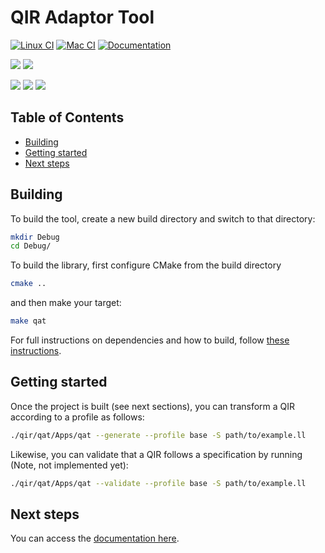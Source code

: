# QIR Adaptor Tool

[![Linux CI](https://github.com/qir-alliance/qat/actions/workflows/ci-linux-on-main-pr.yml/badge.svg?branch=main)](https://github.com/qir-alliance/qat/actions/workflows/ci-linux-on-main-pr.yml)
[![Mac CI](https://github.com/qir-alliance/qat/actions/workflows/ci-mac-on-main-pr.yml/badge.svg?branch=main)](https://github.com/qir-alliance/qat/actions/workflows/ci-mac-on-main-pr.yml)
[![Documentation](https://github.com/qir-alliance/qat/actions/workflows/cd-docs.yml/badge.svg?branch=main)](https://qir-alliance.github.io/qat/)

[![](https://badgen.net/github/license/qir-alliance/qat)](https://opensource.org/licenses/MIT)
[![](https://badgen.net/github/release/qir-alliance/qat)](https://github.com/qir-alliance/qat/releases/tag/v0.0.2)

[![](https://img.shields.io/github/contributors/qir-alliance/qat.svg)](https://github.com/qir-alliance/qat/graphs/contributors)
[![](https://img.shields.io/github/issues-pr/qir-alliance/qat.svg)](https://github.com/qir-alliance/qat/pulls)
[![](https://img.shields.io/github/issues-pr-closed/qir-alliance/qat.svg)](https://github.com/qir-alliance/qat/pulls?q=is%3Apr+is%3Aclosed)

## Table of Contents

- [Building](#building)
- [Getting started](#getting-started)
- [Next steps](#next-steps)

## Building

To build the tool, create a new build directory and switch to that directory:

```sh
mkdir Debug
cd Debug/
```

To build the library, first configure CMake from the build directory

```sh
cmake ..
```

and then make your target:

```sh
make qat
```

For full instructions on dependencies and how to build, follow [these instructions](./docs/src/UserGuide/BuildingLibrary.md).

## Getting started

Once the project is built (see next sections), you can transform a QIR according to a profile as follows:

```sh
./qir/qat/Apps/qat --generate --profile base -S path/to/example.ll
```

Likewise, you can validate that a QIR follows a specification by running (Note, not implemented yet):

```sh
./qir/qat/Apps/qat --validate --profile base -S path/to/example.ll
```

## Next steps

You can access the [documentation here](https://qir-alliance.github.io/qat/).
